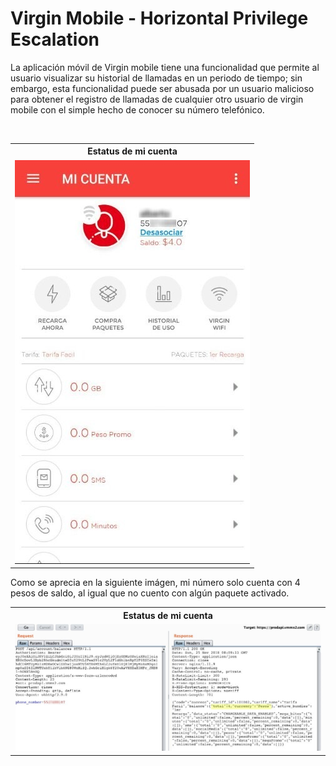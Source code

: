 <body>
	<h1>Virgin Mobile - Horizontal Privilege Escalation</h1>
	<section>
		<p>La aplicación móvil de Virgin mobile tiene una funcionalidad que permite al usuario visualizar su historial de llamadas en un periodo de tiempo; sin embargo, esta funcionalidad puede ser abusada por un usuario malicioso para obtener el registro de llamadas de cualquier otro usuario de virgin mobile con el simple hecho de conocer su número telefónico.</p>
		<br />
			<table>
				<tr>
					<th align="center">Estatus de mi cuenta</th>
				</tr>
				<tr>
					<td align="center"><img src="./virgin_1.jpg"></td>
				</tr>
			</table>
		<p>Como se aprecia en la siguiente imágen, mi número solo cuenta con 4 pesos de saldo, al igual que no cuento con algún paquete activado.</p>
				<table>
				<tr>
					<th align="center">Estatus de mi cuenta</th>
				</tr>
				<tr>
					<td align="center"><img src="./virgin_2.jpg"></td>
				</tr>
			</table>
	</section>
</body>